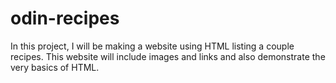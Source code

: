 # odin-recipes
In this project, I will be making a website using HTML listing a couple recipes. This website will include images and links and also demonstrate the very basics of HTML.
